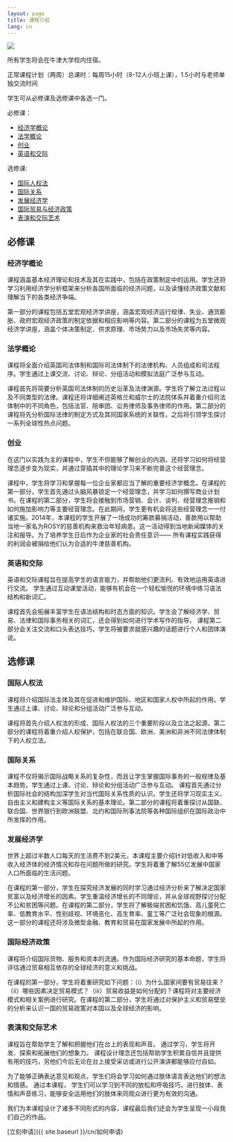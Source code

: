 ```yaml
---
layout: page
title: 课程介绍
lang: cn
---
```

![](https://dl.dropboxusercontent.com/u/516841/GlobalME/spcourses.jpg)

所有学生将会在牛津大学校内住宿。

正常课程计划（两周）总课时：每周15小时（8-12人小班上课），1.5小时与老师单独交流时间

学生可从必修课及选修课中各选一门。


必修课：

 - [经济学概论](#1)
 - [法学概论](#2)
 - [创业](#3)
 - [英语和交际](#4)

选修课:

 - [国际人权法](#5)
 - [国际关系](#6)
 - [发展经济学](#7)
 - [国际贸易与经济政策](#8)
 - [表演和交际艺术](#9)

## 必修课

### <a name="1">经济学概论</a>

课程涵盖基本经济理论和技术及其在实践中，包括在政策制定中的运用。学生还将学习利用经济学分析框架来分析各国所面临的经济问题，以及读懂经济政策文献和理解当下的各类经济争端。

第一部分的课程包括五堂宏观经济学讲座，涵盖宏观经济运行规律、失业、通货膨胀、政府宏观经济政策的制定依据和相应影响等内容。第二部分的课程为五堂微观经济学讲座，涵盖个体决策制定、供求原理、市场势力以及市场失灵等内容。

### <a name="2">法学概论</a>

课程将全面介绍英国司法体制和国际司法体制下的法律机构、人员组成和司法程序。学生通过上课交流、讨论、辩论、分组活动和模拟法庭广泛参与互动。

课程首先将简要分析英国司法体制的历史沿革及法律渊源。学生将了解立法过程以及不同类型的法律。课程还将详细阐述英格兰和威尔士的法院体系并着重介绍司法体制中的不同角色，包括法官、陪审团、讼务律师及事务律师的作用。第二部分的课程将先分析国际法律的制定方式及其同国家系统的关联性，之后将引领学生探讨一系列全球性热点问题。

### <a name="3">创业</a>

在这门以实践为主的课程中，学生不但能够了解创业的内涵，还将学习如何将经营理念逐步变为现实，并通过穿插其中的理论学习来不断完善这个经营理念。

课程中，学生将学习和掌握每一位企业家都应当了解的重要经济学概念。在课程的第一部分，学生首先通过头脑风暴锁定一个经营理念，并学习如何撰写商业计划书。在课程的第二部分，学生将会接触到市场营销、会计、谈判、经营理念推销和如何施加影响力等主要经营理念。在此期间，学生更有机会将这些经营理念一一付诸实施。2014年，本课程的学生开展了一场成功的筹款募捐活动，善款用以帮助当地一家名为ROSY的慈善机构来救治年轻病患。这一活动得到当地新闻媒体的关注和报导。为了培养学生日后作为企业家的社会责任意识—— 所有课程实践获得的利润会被捐给他们认为合适的牛津慈善机构。

### <a name="4">英语和交际</a>

英语和交际课程旨在提高学生的语言能力，并帮助他们更流利、有效地运用英语进行交流。 学生通过互动课堂活动，能够有机会在一个轻松愉悦的环境中练习语法结构和新词汇。

课程首先会拓展丰富学生在语法结构和时态方面的知识。学生会了解经济学、贸易、法律和国际事务相关的词汇，还会得到如何进行学术写作的指导。 课程第二部分会关注交流和口头表达技巧，学生将被要求就感兴趣的话题进行个人和团体演说。

## 选修课

### <a name="5">国际人权法</a>

课程将介绍国际法主体及其在促进和维护国际、地区和国家人权中所起的作用。学生通过上课、讨论、辩论和分组活动广泛参与互动。

课程将首先介绍人权法的形成、国际人权法的三个重要阶段以及立法之起源。第二部分的课程将着重介绍人权保护，包括在联合国、欧洲、美洲和非洲不同法律体制下的人权立法。

### <a name="6">国际关系</a>

课程不仅将揭示国际战略关系的复杂性，而且让学生掌握国际事务的一般规律及基本趋势。学生通过上课、讨论、辩论和分组活动广泛参与互动。
课程首先通过分析国际社会的结构加深学生对当代国际关系性质的认识。学生还将学习现实主义、自由主义和建构主义等国际关系的基本理论。第二部分的课程将着重探讨从国联、联合国、世界银行到欧洲联盟、北约和国际刑事法院等各种国际组织在国际政治中所发挥的作用。

### <a name="7">发展经济学</a>

世界上超过半数人口每天的生活费不到2美元，本课程主要介绍针对低收入和中等收入经济体的经济情况和存在问题所做的研究。学生将着重了解55亿发展中国家人口所面临的生活问题。

在课程的第一部分，学生在探究经济发展的同时学习通过经济分析来了解决定国家贫富以及经济增长的因素。学生重温经济增长的不同理论，并从全球视野探讨分配不公和贫困等问题。在课程的第二部分，学生将了解极端贫困和饥饿、高儿童死亡率、低教育水平、性别歧视、环境恶化、高生育率、童工等广泛社会现象的根源。这一部分的课程还将涉及微型金融、教育和贸易在国家发展中所起的作用。

### <a name="8">国际经济政策</a>

课程将介绍国际货物、服务和资本的流通。作为国际经济研究的基本命题，学生将评估通过贸易相互依存的全球经济的意义和挑战。

在课程的第一部分，学生将着重研究如下问题：（i）为什么国家间要有贸易往来？（ii）哪些因素决定贸易模式？（iii）贸易收益是如何分配的？课程将对主要经济模式和相关案例进行研究。在课程的第二部分，学生将通过对保护主义和贸易壁垒的分析来认识一国的贸易政策对本国以及全球经济的影响。

### <a name="9">表演和交际艺术</a>

课程旨在帮助学生了解和把握他们在台上的表现和声音。 通过学习，学生将开发、探索和拓展他们的想象力。  课程设计理念还包括帮助学生积累自信并且提供有用的技巧，另他们今后无论在台上接受采访或进行公开演讲都能够应付自如。

为了能够正确表达意见和观点，学生们将会学习如何通过肢体语言表达他们的想法和情感。  通过本课程， 学生们可以学习到不同的放松和呼吸技巧，进行肢体、表情和声音练习，能够安全运用他们的肢体来同观众进行更为有效的沟通。

我们为本课程设计了诸多不同形式的内容，课程最后我们还会为学生呈现一小段我们自己的作品。

[立刻申请]({{ site.baseurl }}/cn/如何申请)

